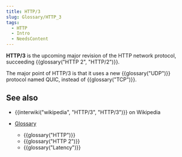 ```yaml
---
title: HTTP/3
slug: Glossary/HTTP_3
tags:
  - HTTP
  - Intro
  - NeedsContent
---
```

**HTTP/3** is the upcoming major revision of the HTTP network protocol, succeeding {{glossary("HTTP 2", "HTTP/2")}}.

The major point of HTTP/3 is that it uses a new {{glossary("UDP")}} protocol named QUIC, instead of {{glossary("TCP")}}.

## See also

- {{interwiki("wikipedia", "HTTP/3", "HTTP/3")}} on Wikipedia
- [Glossary](/en-US/docs/Glossary)

  - {{glossary("HTTP")}}
  - {{glossary("HTTP 2")}}
  - {{glossary("Latency")}}

